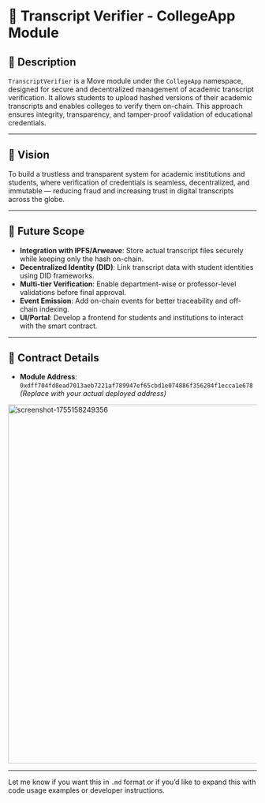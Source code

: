 # 📜 Transcript Verifier - CollegeApp Module

## 📘 Description

`TranscriptVerifier` is a Move module under the `CollegeApp` namespace, designed for secure and decentralized management of academic transcript verification. It allows students to upload hashed versions of their academic transcripts and enables colleges to verify them on-chain. This approach ensures integrity, transparency, and tamper-proof validation of educational credentials.

---

## 🎯 Vision

To build a trustless and transparent system for academic institutions and students, where verification of credentials is seamless, decentralized, and immutable — reducing fraud and increasing trust in digital transcripts across the globe.

---

## 🔮 Future Scope

* **Integration with IPFS/Arweave**: Store actual transcript files securely while keeping only the hash on-chain.
* **Decentralized Identity (DID)**: Link transcript data with student identities using DID frameworks.
* **Multi-tier Verification**: Enable department-wise or professor-level validations before final approval.
* **Event Emission**: Add on-chain events for better traceability and off-chain indexing.
* **UI/Portal**: Develop a frontend for students and institutions to interact with the smart contract.

---

## 📜 Contract Details

* **Module Address**: `0xdff704fd8ead7013aeb7221af789947ef65cbd1e074886f356284f1ecca1e678`
  *(Replace with your actual deployed address)*

<img width="1366" height="728" alt="screenshot-1755158249356" src="https://github.com/user-attachments/assets/4b68231b-babe-42cc-b93c-d508932339a5" />

---

Let me know if you want this in `.md` format or if you’d like to expand this with code usage examples or developer instructions.
